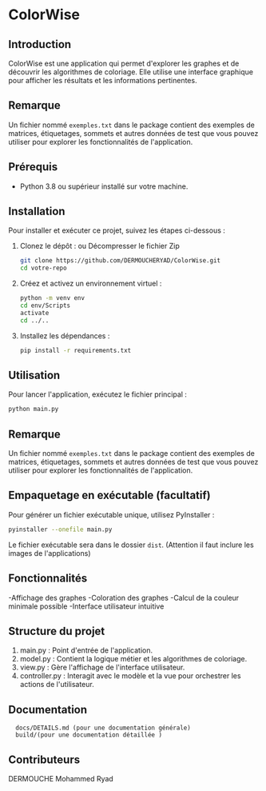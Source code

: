 # ColorWise

## Introduction
ColorWise est une application qui permet d'explorer les graphes et de découvrir les algorithmes de coloriage. Elle utilise une interface graphique pour afficher les résultats et les informations pertinentes.
## Remarque 
Un fichier nommé `exemples.txt` dans le package contient des exemples de matrices, étiquetages, sommets et autres données de test que vous pouvez utiliser pour explorer les fonctionnalités de l'application.


## Prérequis
- Python 3.8 ou supérieur installé sur votre machine.

## Installation
Pour installer et exécuter ce projet, suivez les étapes ci-dessous :

1. Clonez le dépôt : ou  Décompresser le fichier Zip 
    ```bash
    git clone https://github.com/DERMOUCHERYAD/ColorWise.git
    cd votre-repo
    ```

2. Créez et activez un environnement virtuel :
    ```bash
    python -m venv env
    cd env/Scripts
    activate
    cd ../..
    ```

3. Installez les dépendances :
    ```bash
    pip install -r requirements.txt
    ```

## Utilisation
Pour lancer l'application, exécutez le fichier principal :
```bash
python main.py
```
## Remarque 
Un fichier nommé `exemples.txt` dans le package contient des exemples de matrices, étiquetages, sommets et autres données de test que vous pouvez utiliser pour explorer les fonctionnalités de l'application.

## Empaquetage en exécutable (facultatif)
Pour générer un fichier exécutable unique, utilisez PyInstaller :

```bash
pyinstaller --onefile main.py
```
Le fichier exécutable sera dans le dossier `dist`. (Attention il faut inclure les images de l'applications)

## Fonctionnalités
-Affichage des graphes
-Coloration des graphes
-Calcul de la couleur minimale possible
-Interface utilisateur intuitive

## Structure du projet
1.  main.py : Point d'entrée de l'application.
2.  model.py : Contient la logique métier et les algorithmes de coloriage.
3.  view.py : Gère l'affichage de l'interface utilisateur.
4.  controller.py : Interagit avec le modèle et la vue pour         orchestrer les actions de l'utilisateur.

## Documentation 
      docs/DETAILS.md (pour une documentation générale)
      build/(pour une documentation détaillée )  

## Contributeurs
DERMOUCHE Mohammed Ryad